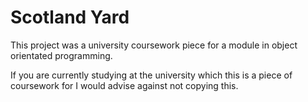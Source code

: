 
# Scotland Yard

This project was a university coursework piece for a module in object orientated programming.

If you are currently studying at the university which this is a piece of coursework for I would advise against not copying this.
